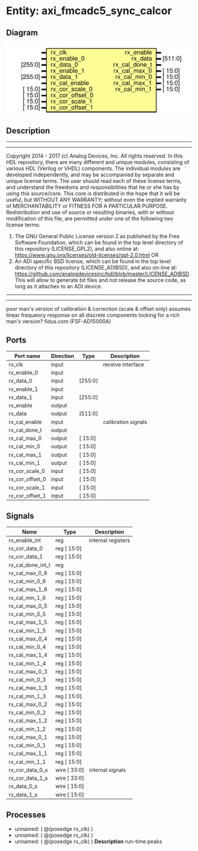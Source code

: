 # Entity: axi_fmcadc5_sync_calcor

## Diagram

![Diagram](axi_fmcadc5_sync_calcor.svg "Diagram")
## Description

***************************************************************************
 ***************************************************************************
 Copyright 2014 - 2017 (c) Analog Devices, Inc. All rights reserved.
 In this HDL repository, there are many different and unique modules, consisting
 of various HDL (Verilog or VHDL) components. The individual modules are
 developed independently, and may be accompanied by separate and unique license
 terms.
 The user should read each of these license terms, and understand the
 freedoms and responsibilities that he or she has by using this source/core.
 This core is distributed in the hope that it will be useful, but WITHOUT ANY
 WARRANTY; without even the implied warranty of MERCHANTABILITY or FITNESS FOR
 A PARTICULAR PURPOSE.
 Redistribution and use of source or resulting binaries, with or without modification
 of this file, are permitted under one of the following two license terms:
   1. The GNU General Public License version 2 as published by the
      Free Software Foundation, which can be found in the top level directory
      of this repository (LICENSE_GPL2), and also online at:
      <https://www.gnu.org/licenses/old-licenses/gpl-2.0.html>
 OR
   2. An ADI specific BSD license, which can be found in the top level directory
      of this repository (LICENSE_ADIBSD), and also on-line at:
      https://github.com/analogdevicesinc/hdl/blob/master/LICENSE_ADIBSD
      This will allow to generate bit files and not release the source code,
      as long as it attaches to an ADI device.
 ***************************************************************************
 ***************************************************************************
 poor man's version of calibration & correction (scale & offset only)
 assumes linear frequency response on all discrete components
 looking for a rich man's version? fidus.com (FSF-AD15000A)
 
## Ports

| Port name       | Direction | Type    | Description         |
| --------------- | --------- | ------- | ------------------- |
| rx_clk          | input     |         | receive interface   |
| rx_enable_0     | input     |         |                     |
| rx_data_0       | input     | [255:0] |                     |
| rx_enable_1     | input     |         |                     |
| rx_data_1       | input     | [255:0] |                     |
| rx_enable       | output    |         |                     |
| rx_data         | output    | [511:0] |                     |
| rx_cal_enable   | input     |         | calibration signals |
| rx_cal_done_t   | output    |         |                     |
| rx_cal_max_0    | output    | [ 15:0] |                     |
| rx_cal_min_0    | output    | [ 15:0] |                     |
| rx_cal_max_1    | output    | [ 15:0] |                     |
| rx_cal_min_1    | output    | [ 15:0] |                     |
| rx_cor_scale_0  | input     | [ 15:0] |                     |
| rx_cor_offset_0 | input     | [ 15:0] |                     |
| rx_cor_scale_1  | input     | [ 15:0] |                     |
| rx_cor_offset_1 | input     | [ 15:0] |                     |
## Signals

| Name              | Type            | Description         |
| ----------------- | --------------- | ------------------- |
| rx_enable_int     | reg             | internal registers  |
| rx_cor_data_0     | reg     [ 15:0] |                     |
| rx_cor_data_1     | reg     [ 15:0] |                     |
| rx_cal_done_int_t | reg             |                     |
| rx_cal_max_0_6    | reg     [ 15:0] |                     |
| rx_cal_min_0_6    | reg     [ 15:0] |                     |
| rx_cal_max_1_6    | reg     [ 15:0] |                     |
| rx_cal_min_1_6    | reg     [ 15:0] |                     |
| rx_cal_max_0_5    | reg     [ 15:0] |                     |
| rx_cal_min_0_5    | reg     [ 15:0] |                     |
| rx_cal_max_1_5    | reg     [ 15:0] |                     |
| rx_cal_min_1_5    | reg     [ 15:0] |                     |
| rx_cal_max_0_4    | reg     [ 15:0] |                     |
| rx_cal_min_0_4    | reg     [ 15:0] |                     |
| rx_cal_max_1_4    | reg     [ 15:0] |                     |
| rx_cal_min_1_4    | reg     [ 15:0] |                     |
| rx_cal_max_0_3    | reg     [ 15:0] |                     |
| rx_cal_min_0_3    | reg     [ 15:0] |                     |
| rx_cal_max_1_3    | reg     [ 15:0] |                     |
| rx_cal_min_1_3    | reg     [ 15:0] |                     |
| rx_cal_max_0_2    | reg     [ 15:0] |                     |
| rx_cal_min_0_2    | reg     [ 15:0] |                     |
| rx_cal_max_1_2    | reg     [ 15:0] |                     |
| rx_cal_min_1_2    | reg     [ 15:0] |                     |
| rx_cal_max_0_1    | reg     [ 15:0] |                     |
| rx_cal_min_0_1    | reg     [ 15:0] |                     |
| rx_cal_max_1_1    | reg     [ 15:0] |                     |
| rx_cal_min_1_1    | reg     [ 15:0] |                     |
| rx_cor_data_0_s   | wire [ 33:0]    | internal signals    |
| rx_cor_data_1_s   | wire [ 33:0]    |                     |
| rx_data_0_s       | wire [ 15:0]    |                     |
| rx_data_1_s       | wire [ 15:0]    |                     |
## Processes
- unnamed: ( @(posedge rx_clk) )
- unnamed: ( @(posedge rx_clk) )
- unnamed: ( @(posedge rx_clk) )
**Description**
run-time peaks

